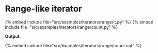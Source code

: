 # Range-like iterator

{% embed include file="src/examples/iterators/range/it.py" %}
{% embed include file="src/examples/iterators/range/count.py" %}

**Output:**

{% embed include file="src/examples/iterators/range/count.out" %}



